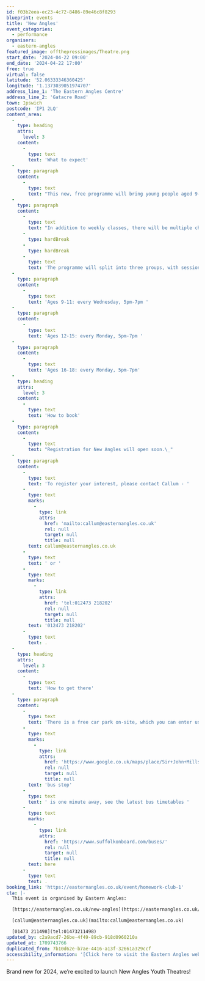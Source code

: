 ```yaml
---
id: f03b2eea-ec23-4c72-8486-89e46c8f8293
blueprint: events
title: 'New Angles'
event_categories:
  - performance
organisers:
  - eastern-angles
featured_image: offthepressimages/Theatre.png
start_date: '2024-04-22 09:00'
end_date: '2024-04-22 17:00'
free: true
virtual: false
latitude: '52.06333346360425'
longitude: '1.1373039051974707'
address_line_1: 'The Eastern Angles Centre'
address_line_2: 'Gatacre Road'
town: Ipswich
postcode: 'IP1 2LQ'
content_area:
  -
    type: heading
    attrs:
      level: 3
    content:
      -
        type: text
        text: 'What to expect'
  -
    type: paragraph
    content:
      -
        type: text
        text: "This new, free programme will bring young people aged 9-18 in West Ipswich\_weekly fun-filled theatre workshops, developing confidence and performance skills.\_"
  -
    type: paragraph
    content:
      -
        type: text
        text: "In addition to weekly classes, there will be multiple chances to perform throughout the year.\_"
      -
        type: hardBreak
      -
        type: hardBreak
      -
        type: text
        text: 'The programme will split into three groups, with sessions beginning the week commencing Monday 22nd April:  '
  -
    type: paragraph
    content:
      -
        type: text
        text: 'Ages 9-11: every Wednesday, 5pm-7pm '
  -
    type: paragraph
    content:
      -
        type: text
        text: 'Ages 12-15: every Monday, 5pm-7pm '
  -
    type: paragraph
    content:
      -
        type: text
        text: 'Ages 16-18: every Monday, 5pm-7pm'
  -
    type: heading
    attrs:
      level: 3
    content:
      -
        type: text
        text: 'How to book'
  -
    type: paragraph
    content:
      -
        type: text
        text: "Registration for New Angles will open soon.\_"
  -
    type: paragraph
    content:
      -
        type: text
        text: 'To register your interest, please contact Callum - '
      -
        type: text
        marks:
          -
            type: link
            attrs:
              href: 'mailto:callum@easternangles.co.uk'
              rel: null
              target: null
              title: null
        text: callum@easternangles.co.uk
      -
        type: text
        text: ' or '
      -
        type: text
        marks:
          -
            type: link
            attrs:
              href: 'tel:012473 218202'
              rel: null
              target: null
              title: null
        text: '012473 218202'
      -
        type: text
        text: .
  -
    type: heading
    attrs:
      level: 3
    content:
      -
        type: text
        text: 'How to get there'
  -
    type: paragraph
    content:
      -
        type: text
        text: 'There is a free car park on-site, which you can enter using the large blue gates located on the right-hand side of Gatacre Road. Other car parks nearby which are pay and display include: South Street Car Park (10 min walk to theatre), Portman Road Car Park (16 min walk to theatre). The closest '
      -
        type: text
        marks:
          -
            type: link
            attrs:
              href: 'https://www.google.co.uk/maps/place/Sir+John+Mills+Theatre/@52.0631843,1.1376062,19.75z/data=!4m12!1m6!3m5!1s0x47d9a1b5f34a8ddd:0xe05bc781d84ef4dd!2sEastern+Angles+Centre!8m2!3d52.0631422!4d1.13732!3m4!1s0x47d9a1b5f9a67d49:0x8856208cee78829a!8m2!3d52.063236!4d1.137275'
              rel: null
              target: null
              title: null
        text: 'bus stop'
      -
        type: text
        text: ' is one minute away, see the latest bus timetables '
      -
        type: text
        marks:
          -
            type: link
            attrs:
              href: 'https://www.suffolkonboard.com/buses/'
              rel: null
              target: null
              title: null
        text: here
      -
        type: text
        text: .
booking_link: 'https://easternangles.co.uk/event/homework-club-1'
cta: |-
  This event is organised by Eastern Angles:

  [https://easternangles.co.uk/new-angles](https://easternangles.co.uk/new-angles) 

  [callum@easternangles.co.uk](mailto:callum@easternangles.co.uk)

  [01473 211498](tel:01473211498)
updated_by: c2a9acd7-26be-4f49-89cb-918d0960210a
updated_at: 1709743766
duplicated_from: 7b10d62e-b7ae-4416-a13f-32661a329ccf
accessibility_information: '[Click here to visit the Eastern Angles website for access information](https://easternangles.co.uk/faqs#:~:text=The%20front%20door%20of%20the,steps%20to%20reach%20the%20theatre.)'
---
```

Brand new for 2024, we’re excited to launch New Angles Youth Theatres!